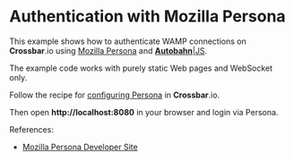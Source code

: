 Authentication with Mozilla Persona
===================================

This example shows how to authenticate WAMP connections on **Crossbar**.io using [Mozilla Persona](http://www.mozilla.org/en-US/persona/) and [**Autobahn**|JS](https://github.com/tavendo/AutobahnJS/).

The example code works with purely static Web pages and WebSocket only.

Follow the recipe for [configuring Persona](https://github.com/crossbario/crossbar/wiki/Authentication-Methods#wiki-mozilla-persona) in **Crossbar**.io.

Then open **http://localhost:8080** in your browser and login via Persona.

References:

* [Mozilla Persona Developer Site](https://developer.mozilla.org/en-US/Persona)

